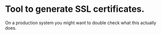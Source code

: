# Tool to generate SSL certificates.

On a production system you might want to double check what this actually does.
